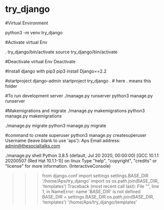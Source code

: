 # try_django

#Virtual Environment

python3 -m venv try_django

#Activate virtual Env

. try_django/bin/activate
source try_django/bin/activate

#Deactivate virtual Env
Deactivate

#Install django with pip3
pip3  install Django==2.2

#startproject 
django-admin startproject try_django . # here . means this folder

#To run development server
./manage.py runserver
python3 manage.py runserver

#Makemigrations and migrate
./manage.py makemigrations
python3 manage.py makemigrations

./manage.py migrate
python3 manage.py migrate

#command to create superuser 
python3 manage.py createsuperuser
Username (leave blank to use 'aps'): Aps
Email address: admin@thesocialtalks.com


./manage.py shell
Python 3.8.5 (default, Jul 20 2020, 00:00:00) 
[GCC 10.1.1 20200507 (Red Hat 10.1.1-1)] on linux
Type "help", "copyright", "credits" or "license" for more information.
(InteractiveConsole)
>>> from django.conf import settings
>>> settings.BASE_DIR
'/home/Aps/try_django'
>>> import os
>>> os.path.join(BASE_DIR, 'templates')
Traceback (most recent call last):
  File "<console>", line 1, in <module>
NameError: name 'BASE_DIR' is not defined
>>> BASE_DIR = settings.BASE_DIR
>>> os.path.join(BASE_DIR, 'templates')
'/home/Aps/try_django/templates'

